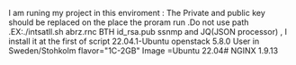 I am runing my project in this enviroment :
The Private and public key should be replaced on the place the proram run .Do not use path .EX:./intsatll.sh abrz.rnc BTH id_rsa.pub
ssnmp and JQ(JSON processor) , I install it at the first of script
22.04.1-Ubuntu
openstack 5.8.0
User in Sweden/Stohkolm
flavor="1C-2GB"
Image =Ubuntu 22.04# 
NGINX 1.9.13 
